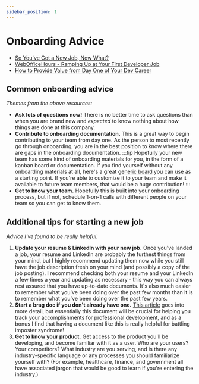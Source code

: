 ```yaml
---
sidebar_position: 1
---
```


# Onboarding Advice

- [So You've Got a New Job, Now What?](https://www.youtube.com/watch?v=OEahKpKeh6U)
- [WebOfficeHours - Ramping Up at Your First Developer Job](https://www.youtube.com/watch?v=oXfuyCMXJR8)
- [How to Provide Value from Day One of Your Dev Career](https://community.codenewbie.org/clearlythuydoan/on-demand-talk-how-to-provide-value-from-day-one-of-your-dev-career-1b4o)

## Common onboarding advice
*Themes from the above resources:*

- **Ask lots of questions now!** There is no better time to ask questions than when you are brand new and _expected_ to know nothing about how things are done at this company.
- **Contribute to onboarding documentation.** This is a great way to begin contributing to your team from day one. As the person to most recently go through onboarding, you are in the best position to know where there are gaps in the onboarding documentation.
:::tip
Hopefully your new team has some kind of onboarding materials for you, in the form of a kanban board or documentation. If you find yourself without any onboarding materials at all, here's a great [generic board](https://trello.com/b/6JPBOHyR/engineers-playbook-starting-a-new-role) you can use as a starting point. If you're able to customize it to your team and make it available to future team members, that would be a huge contribution!
:::
- **Get to know your team.** Hopefully this is built into your onboarding process, but if not, schedule 1-on-1 calls with different people on your team so you can get to know them.

## Additional tips for starting a new job
*Advice I've found to be really helpful:*

1. **Update your resume & LinkedIn with your new job.** Once you've landed a job, your resume and LinkedIn are probably the furthest things from your mind, but I highly recommend updating them now while you still have the job description fresh on your mind (and possibly a copy of the job posting). I recommend checking both your resume and your LinkedIn a few times a year and updating as necessary - this way you can always rest assured that you have up-to-date documents. It's also much easier to remember what you've been doing over the past few months than it is to remember what you've been doing over the past few years.
2. **Start a brag doc if you don't already have one.** [This article](https://jvns.ca/blog/brag-documents/) goes into more detail, but essentially this document will be crucial for helping you track your accomplishments for professional development, and as a bonus I find that having a document like this is really helpful for battling imposter syndrome!
3. **Get to know your product.** Get access to the product you'll be developing, and become familiar with it as a user. Who are your users? Your competitors? What industry are you serving, and is there any industry-specific language or any processes you should familiarize yourself with? (For example, healthcare, finance, and government all have associated jargon that would be good to learn if you're entering the industry.) 

